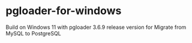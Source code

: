 # pgloader-for-windows
Build on Windows 11 with pgloader 3.6.9 release version for Migrate from MySQL to PostgreSQL
